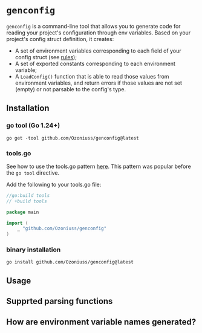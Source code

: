 # `genconfig`

`genconfig` is a command-line tool that allows you to generate code for reading your project's configuration through env variables. Based on your project's  config struct definition, it creates:

- A set of environment variables corresponding to each field of your config struct (see [rules](#how-are-environment-variable-names-generated));
- A set of exported constants corresponding to each environment variable;
- A `LoadConfig()` function that is able to read those values from environment variables, and return errors if those values are not set (empty) or not parsable to the config's type.

## Installation

### go tool (Go 1.24+)

```
go get -tool github.com/Ozoniuss/genconfig@latest
```

### tools.go 

See how to use the tools.go pattern [here](https://www.jvt.me/posts/2022/06/15/go-tools-dependency-management/). This pattern was popular before the `go tool` directive.

Add the following to your tools.go file:

```go
//go:build tools
// +build tools

package main

import (
	_ "github.com/Ozoniuss/genconfig"
)
```

### binary installation


```
go install github.com/Ozoniuss/genconfig@latest
```

## Usage

## Supprted parsing functions

## How are environment variable names generated?